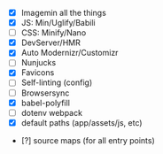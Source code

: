 - [x] Imagemin all the things
- [x] JS: Min/Uglify/Babili
- [ ] CSS: Minify/Nano
- [x] DevServer/HMR
- [x] Auto Modernizr/Customizr
- [ ] Nunjucks
- [x] Favicons
- [ ] Self-linting (config)
- [ ] Browsersync
- [x] babel-polyfill
- [ ] dotenv webpack
- [x] default paths (app/assets/js, etc)
- [?] source maps (for all entry points)
